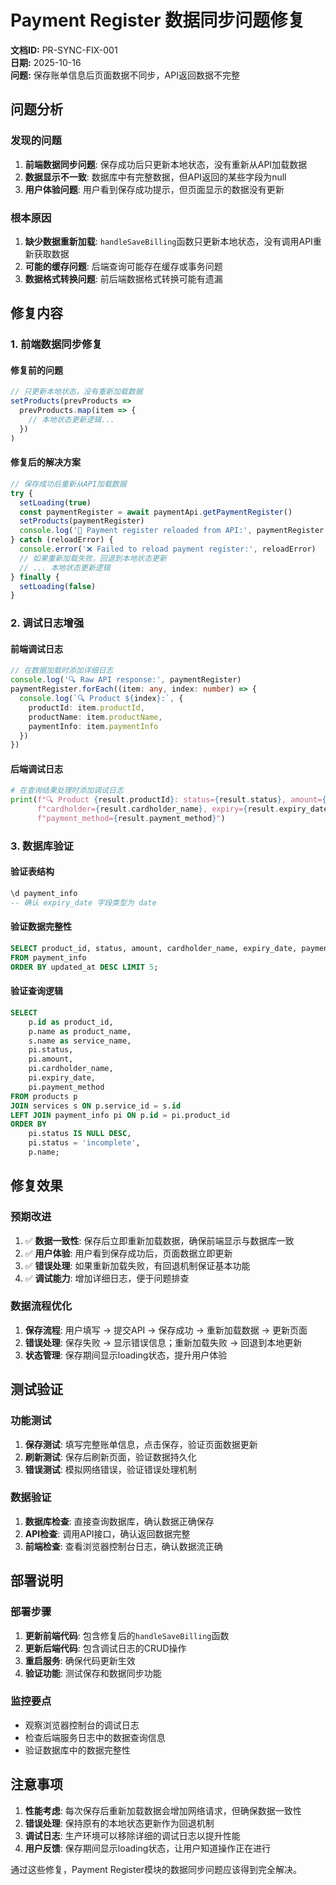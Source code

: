 # Payment Register 数据同步问题修复

**文档ID:** PR-SYNC-FIX-001  
**日期:** 2025-10-16  
**问题:** 保存账单信息后页面数据不同步，API返回数据不完整

## 问题分析

### 发现的问题
1. **前端数据同步问题**: 保存成功后只更新本地状态，没有重新从API加载数据
2. **数据显示不一致**: 数据库中有完整数据，但API返回的某些字段为null
3. **用户体验问题**: 用户看到保存成功提示，但页面显示的数据没有更新

### 根本原因
1. **缺少数据重新加载**: `handleSaveBilling`函数只更新本地状态，没有调用API重新获取数据
2. **可能的缓存问题**: 后端查询可能存在缓存或事务问题
3. **数据格式转换问题**: 前后端数据格式转换可能有遗漏

## 修复内容

### 1. 前端数据同步修复

#### 修复前的问题
```typescript
// 只更新本地状态，没有重新加载数据
setProducts(prevProducts => 
  prevProducts.map(item => {
    // 本地状态更新逻辑...
  })
)
```

#### 修复后的解决方案
```typescript
// 保存成功后重新从API加载数据
try {
  setLoading(true)
  const paymentRegister = await paymentApi.getPaymentRegister()
  setProducts(paymentRegister)
  console.log('🔄 Payment register reloaded from API:', paymentRegister.length, 'products')
} catch (reloadError) {
  console.error('❌ Failed to reload payment register:', reloadError)
  // 如果重新加载失败，回退到本地状态更新
  // ... 本地状态更新逻辑
} finally {
  setLoading(false)
}
```

### 2. 调试日志增强

#### 前端调试日志
```typescript
// 在数据加载时添加详细日志
console.log('🔍 Raw API response:', paymentRegister)
paymentRegister.forEach((item: any, index: number) => {
  console.log(`🔍 Product ${index}:`, {
    productId: item.productId,
    productName: item.productName,
    paymentInfo: item.paymentInfo
  })
})
```

#### 后端调试日志
```python
# 在查询结果处理时添加调试日志
print(f"🔍 Product {result.productId}: status={result.status}, amount={result.amount}, "
      f"cardholder={result.cardholder_name}, expiry={result.expiry_date}, "
      f"payment_method={result.payment_method}")
```

### 3. 数据库验证

#### 验证表结构
```sql
\d payment_info
-- 确认 expiry_date 字段类型为 date
```

#### 验证数据完整性
```sql
SELECT product_id, status, amount, cardholder_name, expiry_date, payment_method 
FROM payment_info 
ORDER BY updated_at DESC LIMIT 5;
```

#### 验证查询逻辑
```sql
SELECT 
    p.id as product_id,
    p.name as product_name,
    s.name as service_name,
    pi.status,
    pi.amount,
    pi.cardholder_name,
    pi.expiry_date,
    pi.payment_method
FROM products p
JOIN services s ON p.service_id = s.id
LEFT JOIN payment_info pi ON p.id = pi.product_id
ORDER BY 
    pi.status IS NULL DESC,
    pi.status = 'incomplete',
    p.name;
```

## 修复效果

### 预期改进
1. ✅ **数据一致性**: 保存后立即重新加载数据，确保前端显示与数据库一致
2. ✅ **用户体验**: 用户看到保存成功后，页面数据立即更新
3. ✅ **错误处理**: 如果重新加载失败，有回退机制保证基本功能
4. ✅ **调试能力**: 增加详细日志，便于问题排查

### 数据流程优化
1. **保存流程**: 用户填写 → 提交API → 保存成功 → 重新加载数据 → 更新页面
2. **错误处理**: 保存失败 → 显示错误信息；重新加载失败 → 回退到本地更新
3. **状态管理**: 保存期间显示loading状态，提升用户体验

## 测试验证

### 功能测试
1. **保存测试**: 填写完整账单信息，点击保存，验证页面数据更新
2. **刷新测试**: 保存后刷新页面，验证数据持久化
3. **错误测试**: 模拟网络错误，验证错误处理机制

### 数据验证
1. **数据库检查**: 直接查询数据库，确认数据正确保存
2. **API检查**: 调用API接口，确认返回数据完整
3. **前端检查**: 查看浏览器控制台日志，确认数据流正确

## 部署说明

### 部署步骤
1. **更新前端代码**: 包含修复后的`handleSaveBilling`函数
2. **更新后端代码**: 包含调试日志的CRUD操作
3. **重启服务**: 确保代码更新生效
4. **验证功能**: 测试保存和数据同步功能

### 监控要点
- 观察浏览器控制台的调试日志
- 检查后端服务日志中的数据查询信息
- 验证数据库中的数据完整性

## 注意事项

1. **性能考虑**: 每次保存后重新加载数据会增加网络请求，但确保数据一致性
2. **错误处理**: 保持原有的本地状态更新作为回退机制
3. **调试日志**: 生产环境可以移除详细的调试日志以提升性能
4. **用户反馈**: 保存期间显示loading状态，让用户知道操作正在进行

通过这些修复，Payment Register模块的数据同步问题应该得到完全解决。







